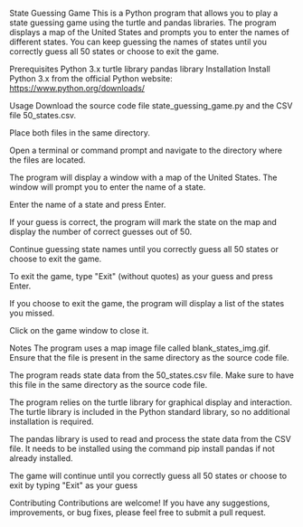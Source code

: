 State Guessing Game
This is a Python program that allows you to play a state guessing game using the turtle and pandas libraries. The program displays a map of the United States and prompts you to enter the names of different states. You can keep guessing the names of states until you correctly guess all 50 states or choose to exit the game.

Prerequisites
Python 3.x
turtle library
pandas library
Installation
Install Python 3.x from the official Python website: https://www.python.org/downloads/


Usage
Download the source code file state_guessing_game.py and the CSV file 50_states.csv.

Place both files in the same directory.

Open a terminal or command prompt and navigate to the directory where the files are located.

The program will display a window with a map of the United States. The window will prompt you to enter the name of a state.

Enter the name of a state and press Enter.

If your guess is correct, the program will mark the state on the map and display the number of correct guesses out of 50.

Continue guessing state names until you correctly guess all 50 states or choose to exit the game.

To exit the game, type "Exit" (without quotes) as your guess and press Enter.

If you choose to exit the game, the program will display a list of the states you missed.

Click on the game window to close it.



Notes
The program uses a map image file called blank_states_img.gif. Ensure that the file is present in the same directory as the source code file.

The program reads state data from the 50_states.csv file. Make sure to have this file in the same directory as the source code file.

The program relies on the turtle library for graphical display and interaction. The turtle library is included in the Python standard library, so no additional installation is required.

The pandas library is used to read and process the state data from the CSV file. It needs to be installed using the command pip install pandas if not already installed.

The game will continue until you correctly guess all 50 states or choose to exit by typing "Exit" as your guess



Contributing
Contributions are welcome! If you have any suggestions, improvements, or bug fixes, please feel free to submit a pull request.
